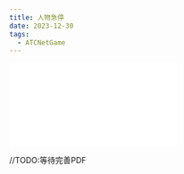 ```yaml
---
title: 人物急停
date: 2023-12-30
tags:
  - ATCNetGame
---
```


![](/images/posts/人物急停_231230_160649.pdf)

//TODO:等待完善PDF


